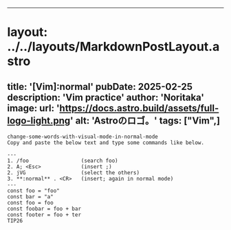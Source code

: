 
---
# layout: ../../layouts/MarkdownPostLayout.astro
title: '[Vim]:normal'
pubDate: 2025-02-25
description: 'Vim practice'
author: 'Noritaka'
image:
    url: 'https://docs.astro.build/assets/full-logo-light.png'
    alt: 'Astroのロゴ。'
tags: ["Vim",]
---

```
change-some-words-with-visual-mode-in-normal-mode
Copy and paste the below text and type some commands like below.

---
1. /foo                 (search foo)
2. A; <Esc>             (insert ;)
2. jVG                  (select the others)
3. **:normal** . <CR>   (insert; again in normal mode)
---
const foo = "foo"
const bar = "a"
const foo = foo 
const foobar = foo + bar
const footer = foo + ter
TIP26
